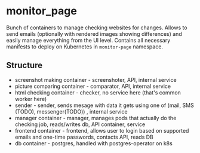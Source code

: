 # monitor_page

Bunch of containers to manage checking websites for changes.
Allows to send emails (optionally with rendered images showing differences) and easily manage everything from the UI level.
Contains all necessary manifests to deploy on Kubernetes in `monitor-page` namespace.

## Structure

* screenshot making container - screenshoter, API, internal service
* picture comparing container - comparator, API, internal service
* html checking container - checker, no service here (that's common worker here)
* sender - sender, sends mesage with data it gets using one of (mail, SMS (TODO), messenger(TODO)) , internal service
* manager container - manager, manages pods that actually do the checking job, reads/writes db, API container, service
* frontend container - frontend, allows user to login based on supported emails and one-time passwords, contacts API, reads DB
* db container - postgres, handled with postgres-operator on k8s
